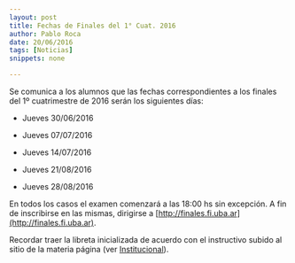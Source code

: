 ```yaml
---
layout: post
title: Fechas de Finales del 1° Cuat. 2016
author: Pablo Roca
date: 20/06/2016
tags: [Noticias]
snippets: none

---
```


Se comunica a los alumnos que las fechas correspondientes a los finales del 1º cuatrimestre de 2016 serán los siguientes días:

* Jueves 30/06/2016

* Jueves 07/07/2016

* Jueves 14/07/2016

* Jueves 21/08/2016

* Jueves 28/08/2016

En todos los casos el examen comenzará a las 18:00 hs sin excepción. A fin de inscribirse en las mismas, dirigirse a [http://finales.fi.uba.ar](http://finales.fi.uba.ar).

Recordar traer la libreta inicializada de acuerdo con el instructivo subido al sitio de la materia página (ver [Institucional](/institucional)).
